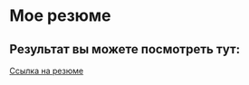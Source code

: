 # Мое резюме
## Результат вы можете посмотреть тут:
[Ссылка на резюме](https://klepalovs.github.io/resume/)
